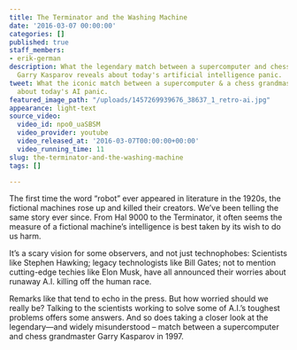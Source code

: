 ```yaml
---
title: The Terminator and the Washing Machine
date: '2016-03-07 00:00:00'
categories: []
published: true
staff_members:
- erik-german
description: What the legendary match between a supercomputer and chess grandmaster
  Garry Kasparov reveals about today's artificial intelligence panic.
tweet: What the iconic match between a supercomputer & a chess grandmaster reveals
  about today's AI panic.
featured_image_path: "/uploads/1457269939676_38637_1_retro-ai.jpg"
appearance: light-text
source_video:
  video_id: npo0_uaSBSM
  video_provider: youtube
  video_released_at: '2016-03-07T00:00:00+00:00'
  video_running_time: 11
slug: the-terminator-and-the-washing-machine
tags: []

---
```

The first time the word “robot” ever appeared in literature in the 1920s, the fictional machines rose up and killed their creators. We’ve been telling the same story ever since. From Hal 9000 to the Terminator, it often seems the measure of a fictional machine’s intelligence is best taken by its wish to do us harm.

It’s a scary vision for some observers, and not just technophobes: Scientists like Stephen Hawking; legacy technologists like Bill Gates; not to mention cutting-edge techies like Elon Musk, have all announced their worries about runaway A.I. killing off the human race.

Remarks like that tend to echo in the press. But how worried should we really be? Talking to the scientists working to solve some of A.I.’s toughest problems offers some answers. And so does taking a closer look at the legendary—and widely misunderstood – match between a supercomputer and chess grandmaster Garry Kasparov in 1997.

